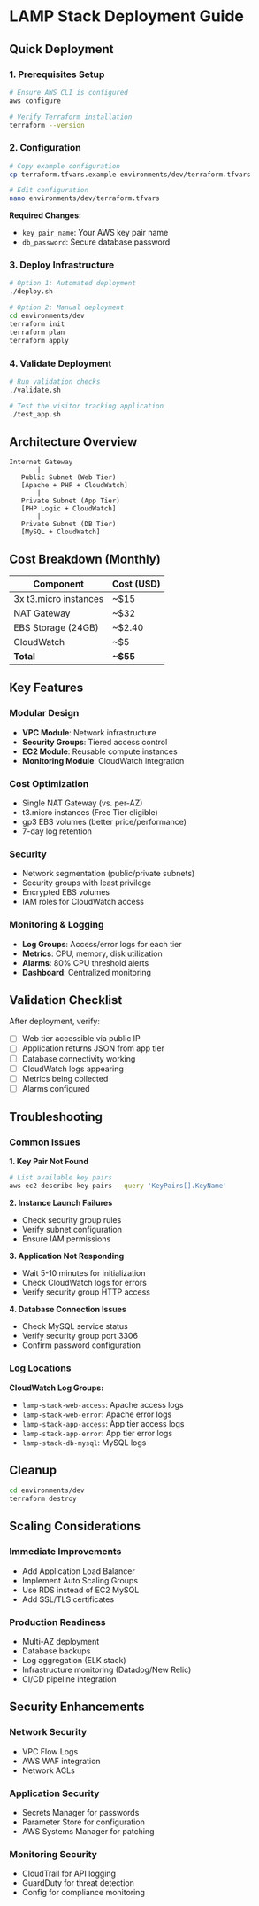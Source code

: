 # LAMP Stack Deployment Guide

## Quick Deployment

### 1. Prerequisites Setup
```bash
# Ensure AWS CLI is configured
aws configure

# Verify Terraform installation
terraform --version
```

### 2. Configuration
```bash
# Copy example configuration
cp terraform.tfvars.example environments/dev/terraform.tfvars

# Edit configuration
nano environments/dev/terraform.tfvars
```

**Required Changes:**
- `key_pair_name`: Your AWS key pair name
- `db_password`: Secure database password

### 3. Deploy Infrastructure
```bash
# Option 1: Automated deployment
./deploy.sh

# Option 2: Manual deployment
cd environments/dev
terraform init
terraform plan
terraform apply
```

### 4. Validate Deployment
```bash
# Run validation checks
./validate.sh

# Test the visitor tracking application
./test_app.sh
```

## Architecture Overview

```
Internet Gateway
       |
   Public Subnet (Web Tier)
   [Apache + PHP + CloudWatch]
       |
   Private Subnet (App Tier)
   [PHP Logic + CloudWatch]
       |
   Private Subnet (DB Tier)
   [MySQL + CloudWatch]
```

## Cost Breakdown (Monthly)

| Component | Cost (USD) |
|-----------|------------|
| 3x t3.micro instances | ~$15 |
| NAT Gateway | ~$32 |
| EBS Storage (24GB) | ~$2.40 |
| CloudWatch | ~$5 |
| **Total** | **~$55** |

## Key Features

### Modular Design
- **VPC Module**: Network infrastructure
- **Security Groups**: Tiered access control
- **EC2 Module**: Reusable compute instances
- **Monitoring Module**: CloudWatch integration

### Cost Optimization
- Single NAT Gateway (vs. per-AZ)
- t3.micro instances (Free Tier eligible)
- gp3 EBS volumes (better price/performance)
- 7-day log retention

### Security
- Network segmentation (public/private subnets)
- Security groups with least privilege
- Encrypted EBS volumes
- IAM roles for CloudWatch access

### Monitoring & Logging
- **Log Groups**: Access/error logs for each tier
- **Metrics**: CPU, memory, disk utilization
- **Alarms**: 80% CPU threshold alerts
- **Dashboard**: Centralized monitoring

## Validation Checklist

After deployment, verify:

- [ ] Web tier accessible via public IP
- [ ] Application returns JSON from app tier
- [ ] Database connectivity working
- [ ] CloudWatch logs appearing
- [ ] Metrics being collected
- [ ] Alarms configured

## Troubleshooting

### Common Issues

**1. Key Pair Not Found**
```bash
# List available key pairs
aws ec2 describe-key-pairs --query 'KeyPairs[].KeyName'
```

**2. Instance Launch Failures**
- Check security group rules
- Verify subnet configuration
- Ensure IAM permissions

**3. Application Not Responding**
- Wait 5-10 minutes for initialization
- Check CloudWatch logs for errors
- Verify security group HTTP access

**4. Database Connection Issues**
- Check MySQL service status
- Verify security group port 3306
- Confirm password configuration

### Log Locations

**CloudWatch Log Groups:**
- `lamp-stack-web-access`: Apache access logs
- `lamp-stack-web-error`: Apache error logs
- `lamp-stack-app-access`: App tier access logs
- `lamp-stack-app-error`: App tier error logs
- `lamp-stack-db-mysql`: MySQL logs

## Cleanup

```bash
cd environments/dev
terraform destroy
```

## Scaling Considerations

### Immediate Improvements
- Add Application Load Balancer
- Implement Auto Scaling Groups
- Use RDS instead of EC2 MySQL
- Add SSL/TLS certificates

### Production Readiness
- Multi-AZ deployment
- Database backups
- Log aggregation (ELK stack)
- Infrastructure monitoring (Datadog/New Relic)
- CI/CD pipeline integration

## Security Enhancements

### Network Security
- VPC Flow Logs
- AWS WAF integration
- Network ACLs

### Application Security
- Secrets Manager for passwords
- Parameter Store for configuration
- AWS Systems Manager for patching

### Monitoring Security
- CloudTrail for API logging
- GuardDuty for threat detection
- Config for compliance monitoring